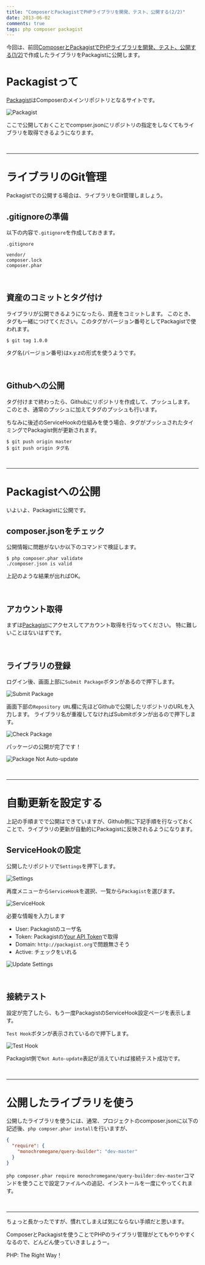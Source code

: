 ```yaml
---
title: "ComposerとPackagistでPHPライブラリを開発、テスト、公開する(2/2)"
date: 2013-06-02
comments: true
tags: php composer packagist
---
```


今回は、前回[ComposerとPackagistでPHPライブラリを開発、テスト、公開する(1/2)](http://blog.monochromegane.com/blog/2013/06/02/development-php-composer-library-at-packagist-1/)で作成したライブラリをPackagistに公開します。

# Packagistって

[Packagist](https://packagist.org/)はComposerのメインリポジトリとなるサイトです。

![Packagist](/images/2013/06/01_packagist_submit_package.png)

ここで公開しておくことでcompser.jsonにリポジトリの指定をしなくてもライブラリを取得できるようになります。

<br />
<hr />

# ライブラリのGit管理

Packagistでの公開する場合は、ライブラリをGit管理しましょう。

## .gitignoreの準備

以下の内容で`.gitignore`を作成しておきます。

`.gitignore`

```
vendor/
composer.lock
composer.phar
```

<br />

## 資産のコミットとタグ付け

ライブラリが公開できるようになったら、資産をコミットします。
このとき、タグも一緒につけてください。このタグがバージョン番号としてPackagistで使われます。

```console
$ git tag 1.0.0
```

タグ名(バージョン番号)はx.y.zの形式を使うようです。

<br />

## Githubへの公開

タグ付けまで終わったら、Githubにリポジトリを作成して、プッシュします。
このとき、通常のプッシュに加えてタグのプッシュも行います。

ちなみに後述のServiceHookの仕組みを使う場合、タグがプッシュされたタイミングでPackagist側が更新されます。

```console
$ git push origin master
$ git push origin タグ名
```

<br />
<hr />

# Packagistへの公開

いよいよ、Packagistに公開です。

## composer.jsonをチェック

公開情報に問題がないか以下のコマンドで検証します。

```console
$ php composer.phar validate
./composer.json is valid
```

上記のような結果が出ればOK。

<br />

## アカウント取得

まずは[Packagist](https://packagist.org/)にアクセスしてアカウント取得を行なってください。
特に難しいことはないはずです。

<br />

## ライブラリの登録

ログイン後、画面上部に`Submit Package`ボタンがあるので押下します。

![Submit Package](/images/2013/06/01_packagist_submit_package.png)


画面下部の`Repository URL`欄に先ほどGithubで公開したリポジトリのURLを入力します。
ライブラリ名が重複してなければSubmitボタンが出るので押下します。

![Check Package](/images/2013/06/02_packagist_submit_package.png)

パッケージの公開が完了です！

![Package Not Auto-update](/images/2013/06/03_packagist_not_autoupdate.png)

<br />
<hr />

# 自動更新を設定する

上記の手順までで公開はできていますが、Github側に下記手順を行なっておくことで、ライブラリの更新が自動的にPackagistに反映されるようになります。

## ServiceHookの設定

公開したリポジトリで`Settings`を押下します。

![Settings](/images/2013/06/04_github_repository_settings.png)

再度メニューから`ServiceHook`を選択、一覧から`Packagist`を選びます。

![ServiceHook](/images/2013/06/05_github_service_hook.png)

必要な情報を入力します

- User: Packagistのユーザ名
- Token: Packagistの[Your API Token](https://packagist.org/profile/)で取得
- Domain: `http://packagist.org`で問題無さそう
- Active: チェックをいれる

![Update Settings](/images/2013/06/06_github_service_hook.png)

<br />

## 接続テスト

設定が完了したら、もう一度PackagistのServiceHook設定ページを表示します。

`Test Hook`ボタンが表示されているので押下します。

![Test Hook](/images/2013/06/07_github_test_hook.png)

Packagist側で`Not Auto-update`表記が消えていれば接続テスト成功です。

<br />
<hr />

# 公開したライブラリを使う

公開したライブラリを使うには、通常、プロジェクトのcomposer.jsonに以下の記述後、`php compser.phar install`を行いますが、

```json
{
  "require": {
    "monochromegane/query-builder": "dev-master"
  }
}
```

`php composer.phar require monochromegane/query-builder:dev-master`コマンドを使うことで設定ファイルへの追記、インストールを一度にやってくれます。

<br />
<hr />
ちょっと長かったですが、慣れてしまえば気にならない手順だと思います。

ComposerとPackagistを使うことでPHPのライブラリ管理がとてもやりやすくなるので、どんどん使っていきましょうー。

PHP: The Right Way！


